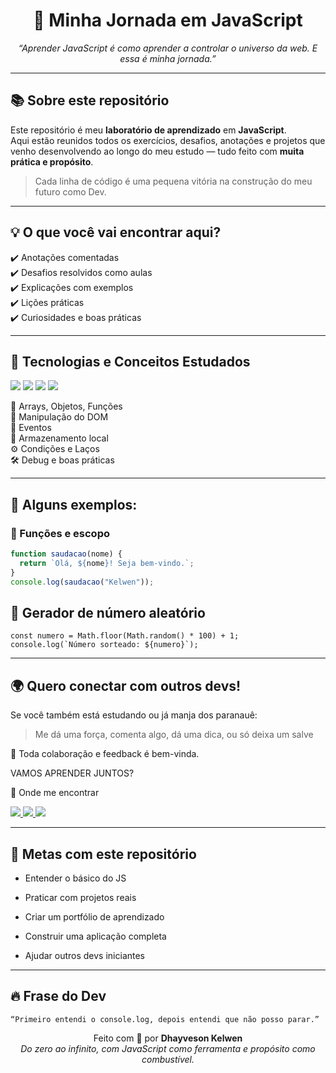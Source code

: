 <h1 align="center">🚀 Minha Jornada em JavaScript</h1>
<p align="center">
  <em>“Aprender JavaScript é como aprender a controlar o universo da web. E essa é minha jornada.”</em>
</p>

---

## 📚 Sobre este repositório

Este repositório é meu **laboratório de aprendizado** em **JavaScript**.  
Aqui estão reunidos todos os exercícios, desafios, anotações e projetos que venho desenvolvendo ao longo do meu estudo — tudo feito com **muita prática e propósito**.

> Cada linha de código é uma pequena vitória na construção do meu futuro como Dev.

---

## 💡 O que você vai encontrar aqui?

✔️ Anotações comentadas  
✔️ Desafios resolvidos como aulas<br>
✔️ Explicações com exemplos  
✔️ Lições práticas<br>
✔️ Curiosidades e boas práticas  

---

## 🧠 Tecnologias e Conceitos Estudados

<p align="left">
  <img src="https://img.shields.io/badge/JavaScript-F7DF1E?style=flat&logo=javascript&logoColor=black"/>
  <img src="https://img.shields.io/badge/HTML5-E34F26?style=flat&logo=html5&logoColor=white"/>
  <img src="https://img.shields.io/badge/CSS3-1572B6?style=flat&logo=css3&logoColor=white"/>
  <img src="https://img.shields.io/badge/Lógica-232323?style=flat&logo=code&logoColor=white"/>
</p>

🧩 Arrays, Objetos, Funções  
📌 Manipulação do DOM  
🎯 Eventos  
💾 Armazenamento local  
⚙️ Condições e Laços  
🛠️ Debug e boas práticas

---

## 🧪 Alguns exemplos:

### 📌 Funções e escopo
```js
function saudacao(nome) {
  return `Olá, ${nome}! Seja bem-vindo.`;
}
console.log(saudacao("Kelwen"));
```

## 🎲 Gerador de número aleatório
```
const numero = Math.floor(Math.random() * 100) + 1;
console.log(`Número sorteado: ${numero}`);
```

---

## 🌍 Quero conectar com outros devs!
 Se você também está estudando ou já manja dos paranauê:

> Me dá uma força, comenta algo, dá uma dica, ou só deixa um salve

🧠 Toda colaboração e feedback é bem-vinda.

VAMOS APRENDER JUNTOS?

📲 Onde me encontrar
<p align="left"> <a href="https://www.instagram.com/dhayvesonkelwen/" target="_blank"> <img src="https://img.shields.io/badge/@dhayvesonkelwen-E4405F?style=for-the-badge&logo=instagram&logoColor=white"/> </a> <a href="https://www.linkedin.com/in/seu_linkedin/" target="_blank"> <img src="https://img.shields.io/badge/LinkedIn%20-%20Meu%20Perfil-0077B5?style=for-the-badge&logo=linkedin&logoColor=white"/> </a> <a href="[[https://github.com/dhayvesonkelwengit]]" target="_blank"> <img src="https://img.shields.io/badge/Portfólio%20Pessoal-000?style=for-the-badge&logo=dev.to&logoColor=white"/> </a> </p>

---

## 🎯 Metas com este repositório
 * Entender o básico do JS

 * Praticar com projetos reais

 * Criar um portfólio de aprendizado

 * Construir uma aplicação completa

 * Ajudar outros devs iniciantes

---

## 🔥 Frase do Dev
```
“Primeiro entendi o console.log, depois entendi que não posso parar.”
```

<p align="center"> Feito com 💛 por <strong>Dhayveson Kelwen</strong><br/> <em>Do zero ao infinito, com JavaScript como ferramenta e propósito como combustível.</em> </p> 
